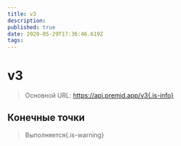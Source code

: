 ```yaml
---
title: v3
description:
published: true
date: 2020-05-29T17:36:46.619Z
tags:
---
```


# v3

> Основной URL: https://api.premid.app/v3{.is-info}


## Конечные точки
> Выполняется{.is-warning}